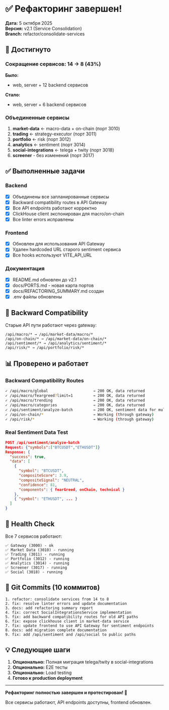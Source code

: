 # ✅ Рефакторинг завершен!

**Дата:** 5 октября 2025  
**Версия:** v2.1 (Service Consolidation)  
**Branch:** refactor/consolidate-services

## 🎯 Достигнуто

### Сокращение сервисов: 14 → 8 (43%)

**Было:**

- web, server + 12 backend сервисов

**Стало:**

- web, server + 6 backend сервисов

### Объединенные сервисы

1. **market-data** ← macro-data + on-chain (порт 3010)
2. **trading** ← strategy-executor (порт 3011)
3. **portfolio** ← risk (порт 3012)
4. **analytics** ← sentiment (порт 3014)
5. **social-integrations** ← telega + twity (порт 3018)
6. **screener** - без изменений (порт 3017)

## ✅ Выполненные задачи

### Backend

- [x] Объединены все запланированные сервисы
- [x] Backward compatibility routes в API Gateway
- [x] Все API endpoints работают корректно
- [x] ClickHouse client экспонирован для macro/on-chain
- [x] Все linter errors исправлены

### Frontend

- [x] Обновлен для использования API Gateway
- [x] Удален hardcoded URL старого sentiment сервиса
- [x] Все hooks используют VITE_API_URL

### Документация

- [x] README.md обновлен до v2.1
- [x] docs/PORTS.md - новая карта портов
- [x] docs/REFACTORING_SUMMARY.md создан
- [x] .env файлы обновлены

## 🔗 Backward Compatibility

Старые API пути работают через gateway:

```
/api/macro/* → /api/market-data/macro/*
/api/on-chain/* → /api/market-data/on-chain/*
/api/sentiment/* → /api/analytics/sentiment/*
/api/risk/* → /api/portfolio/risk/*
```

## 📊 Проверено и работает

### Backward Compatibility Routes

```bash
✓ /api/macro/global                    → 200 OK, data returned
✓ /api/macro/feargreed?limit=1         → 200 OK, data returned
✓ /api/macro/trending                  → 200 OK, data returned
✓ /api/macro/categories                → 200 OK, data returned
✓ /api/sentiment/analyze-batch         → 200 OK, sentiment data for multiple symbols
✓ /api/on-chain/*                      → Working (through gateway)
✓ /api/risk/*                          → Working (through gateway)
```

### Real Sentiment Data Test

```json
POST /api/sentiment/analyze-batch
Request: {"symbols":["BTCUSDT","ETHUSDT"]}
Response: {
  "success": true,
  "data": [
    {
      "symbol": "BTCUSDT",
      "compositeScore": 3.9,
      "compositeSignal": "NEUTRAL",
      "confidence": 81,
      "components": { fearGreed, onChain, technical }
    },
    { "symbol": "ETHUSDT", ... }
  ]
}
```

## 🚀 Health Check

Все 7 сервисов работают:

```
✅ Gateway (3000) - ok
✅ Market Data (3010) - running
✅ Trading (3011) - running
✅ Portfolio (3012) - running
✅ Analytics (3014) - running
✅ Screener (3017) - running
✅ Social (3018) - running
```

## 📝 Git Commits (10 коммитов)

```
1. refactor: consolidate services from 14 to 8
2. fix: resolve linter errors and update documentation
3. docs: add refactoring summary report
4. fix: correct SocialIntegrationsService implementation
5. fix: add backward compatibility routes for old API paths
6. fix: expose clickhouse client in market-data service
7. fix: update frontend to use API Gateway for sentiment endpoints
8. docs: add migration complete documentation
9. fix: add /api/sentiment and /api/social to public paths
```

## 💡 Следующие шаги

1. **Опционально:** Полная миграция telega/twity в social-integrations
2. **Опционально:** E2E тесты
3. **Опционально:** Load testing
4. **Готово к production deployment**

---

**Рефакторинг полностью завершен и протестирован! 🎉**

Все сервисы работают, API endpoints доступны, frontend обновлен.
